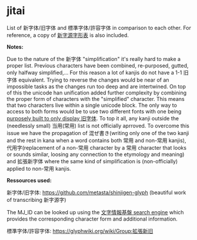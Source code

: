 # jitai
List of 新字体/旧字体 and 標準字体/許容字体 in comparison to each other. For reference, a copy of [新字源字形表](https://github.com/metasta/shinjigen-glyph) is also included.

**Notes:**

Due to the nature of the 新字体 "simplification" it's really hard to make a proper list. Previous characters have been combined, re-purposed, gutted, only halfway simplified,... For this reason a lot of kanjis do not have a 1-1 旧字体 equivalent. Trying to reverse the changes would be near of an impossible tasks as the changes run too deep and are intertwined. On top of this the unicode han unification added further complexity by combining the proper form of characters with the "simplified" character. This means that two characters live within a single unicode block. The only way to access to both forms would be to use two different fonts with one being [purposely built to only display 旧字体](https://metasta.github.io/asebi/). To top it all, any kanji outside the (needlessly small) 当用(常用) list is not officially aprroved. To overcome this issue we have the propagation of 混ぜ書き(writing only one of the two kanji and the rest in kana when a word contains both 常用 and non-常用 kanjis), 代用字(replacement of a non-常用 character by a 常用 character that looks or sounds similar, loosing any connection to the etymology and meaning) and 拡張新字体 where the same kind of simplification is (non-officially) applied to non-常用 kanjis.


**Ressources used:**

新字体/旧字体: https://github.com/metasta/shinjigen-glyph (beautiful work of transcribing 新字源字)

The MJ_ID can be looked up using the [文字情報基盤 search engine](https://moji.or.jp/mojikibansearch/basic) which provides the corresponding character form and additional information.

標準字体/許容字体: https://glyphwiki.org/wiki/Group:拡張新旧
